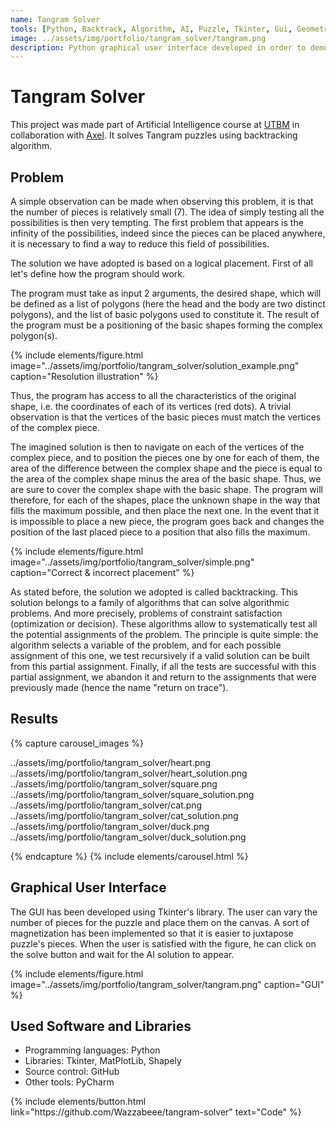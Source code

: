 ```yaml
---
name: Tangram Solver
tools: [Python, Backtrack, Algorithm, AI, Puzzle, Tkinter, Gui, Geometric, Figure]
image: ../assets/img/portfolio/tangram_solver/tangram.png
description: Python graphical user interface developed in order to demonstrate the quality of the backtracking algorithm implemented to solve Tangram puzzles.
---
```


# Tangram Solver

This project was made part of Artificial Intelligence course at <a href="https://www.utbm.fr/" target="_blank" rel="noopener noreferrer">UTBM</a> in collaboration with <a href="https://github.com/axel7083" target="_blank" rel="noopener noreferrer">Axel</a>. It solves Tangram puzzles using backtracking algorithm.

## Problem

A simple observation can be made when observing this problem, it is that the number of pieces is relatively small (7). The idea of simply testing all the possibilities is then very tempting. The first problem that appears is the infinity of the possibilities, indeed since the pieces can be placed anywhere, it is necessary to find a way to reduce this field of possibilities.

The solution we have adopted is based on a logical placement. First of all let's define how the program should work.

The program must take as input 2 arguments, the desired shape, which will be defined as a list of polygons (here the head and the body are two distinct polygons), and the list of basic polygons used to constitute it. The result of the program must be a positioning of the basic shapes forming the complex polygon(s).

{% include elements/figure.html image="../assets/img/portfolio/tangram_solver/solution_example.png" caption="Resolution illustration" %}

Thus, the program has access to all the characteristics of the original shape, i.e. the coordinates of each of its vertices (red dots). A trivial observation is that the vertices of the basic pieces must match the vertices of the complex piece.

The imagined solution is then to navigate on each of the vertices of the complex piece, and to position the pieces one by one for each of them, the area of the difference between the complex shape and the piece is equal to the area of the complex shape minus the area of the basic shape. Thus, we are sure to cover the complex shape with the basic shape.
The program will therefore, for each of the shapes, place the unknown shape in the way that fills the maximum possible, and then place the next one. In the event that it is impossible to place a new piece, the program goes back and changes the position of the last placed piece to a position that also fills the maximum.

{% include elements/figure.html image="../assets/img/portfolio/tangram_solver/simple.png" caption="Correct & incorrect placement" %}

As stated before, the solution we adopted is called backtracking. This solution belongs to a family of algorithms that can solve algorithmic problems. And more precisely, problems of constraint satisfaction (optimization or decision). These algorithms allow to systematically test all the potential assignments of the problem. 
The principle is quite simple: the algorithm selects a variable of the problem, and for each possible assignment of this one, we test recursively if a valid solution can be built from this partial assignment.
Finally, if all the tests are successful with this partial assignment, we abandon it and return to the assignments that were previously made (hence the name "return on trace").

## Results

{% capture carousel_images %}

../assets/img/portfolio/tangram_solver/heart.png
../assets/img/portfolio/tangram_solver/heart_solution.png
../assets/img/portfolio/tangram_solver/square.png
../assets/img/portfolio/tangram_solver/square_solution.png
../assets/img/portfolio/tangram_solver/cat.png
../assets/img/portfolio/tangram_solver/cat_solution.png
../assets/img/portfolio/tangram_solver/duck.png
../assets/img/portfolio/tangram_solver/duck_solution.png

{% endcapture %}
{% include elements/carousel.html %}

## Graphical User Interface

The GUI has been developed using Tkinter's library. The user can vary the number of pieces for the puzzle and place them on the canvas. A sort of magnetization has been implemented so that it is easier to juxtapose puzzle's pieces. When the user is satisfied with the figure, he can click on the solve button and wait for the AI solution to appear.

{% include elements/figure.html image="../assets/img/portfolio/tangram_solver/tangram.png" caption="GUI" %}

## Used Software and Libraries
- Programming languages: Python
- Libraries: Tkinter, MatPlotLib, Shapely
- Source control: GitHub
- Other tools: PyCharm

<p class="text-center">
{% include elements/button.html link="https://github.com/Wazzabeee/tangram-solver" text="Code" %}
</p>
